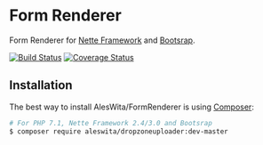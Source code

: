 # Form Renderer
Form Renderer for [Nette Framework](https://nette.org) and [Bootsrap](http://getbootstrap.com/).

[![Build Status](https://travis-ci.org/aleswita/FormRenderer.svg?branch=master)](https://travis-ci.org/aleswita/FormRenderer)
[![Coverage Status](https://coveralls.io/repos/github/aleswita/FormRenderer/badge.svg?branch=master)](https://coveralls.io/github/aleswita/FormRenderer?branch=master)

## Installation
The best way to install AlesWita/FormRenderer is using [Composer](http://getcomposer.org/):
```sh
# For PHP 7.1, Nette Framework 2.4/3.0 and Bootsrap
$ composer require aleswita/dropzoneuploader:dev-master
```
